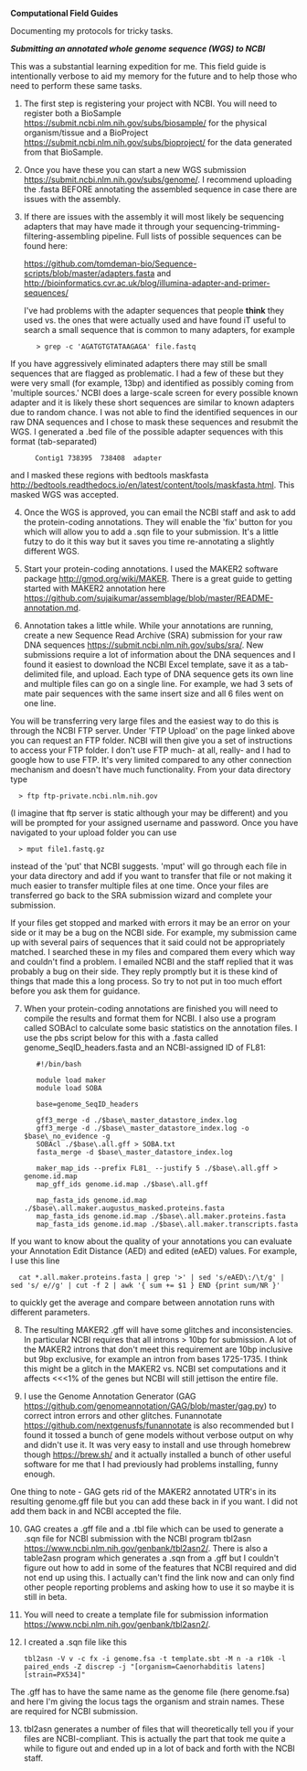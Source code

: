 **Computational Field Guides**

Documenting my protocols for tricky tasks.

***Submitting an annotated whole genome sequence (WGS) to NCBI***

This was a substantial learning expedition for me. This field guide is intentionally verbose to aid my memory for the future and to help those who need to perform these same tasks.

1. The first step is registering your project with NCBI. You will need to register both a BioSample https://submit.ncbi.nlm.nih.gov/subs/biosample/ for the physical organism/tissue and a BioProject https://submit.ncbi.nlm.nih.gov/subs/bioproject/ for the data generated from that BioSample. 

2. Once you have these you can start a new WGS submission https://submit.ncbi.nlm.nih.gov/subs/genome/. I recommend uploading the .fasta BEFORE annotating the assembled sequence in case there are issues with the assembly.

3. If there are issues with the assembly it will most likely be sequencing adapters that may have made it through your sequencing-trimming-filtering-assembling pipeline. Full lists of possible sequences can be found here:
  
    https://github.com/tomdeman-bio/Sequence-scripts/blob/master/adapters.fasta and
    http://bioinformatics.cvr.ac.uk/blog/illumina-adapter-and-primer-sequences/
    
    I've had problems with the adapter sequences that people **think** they used vs. the ones that were actually used and have found iT useful to search a small sequence that is common to many adapters, for example
    
          > grep -c 'AGATGTGTATAAGAGA' file.fastq 

  If you have aggressively eliminated adapters there may still be small sequences that are flagged as problematic. I had a few of these     but they were very small (for example, 13bp) and identified as possibly coming from 'multiple sources.' NCBI does a large-scale screen for every possible known adapter and it is likely these short sequences are similar to known adapters due to random chance. I was not able to find the identified sequences in our raw DNA sequences and I chose to mask these sequences and resubmit the WGS. I generated a .bed file of the possible adapter sequences with this format (tab-separated)

          Contig1 738395  738408  adapter

  and I masked these regions with bedtools maskfasta http://bedtools.readthedocs.io/en/latest/content/tools/maskfasta.html. This masked WGS was accepted. 

4. Once the WGS is approved, you can email the NCBI staff and ask to add the protein-coding annotations. They will enable the 'fix' button for you which will allow you to add a .sqn file to your submission. It's a little futzy to do it this way but it saves you time re-annotating a slightly different WGS. 

5. Start your protein-coding annotations. I used the MAKER2 software package http://gmod.org/wiki/MAKER. There is a great guide to getting started with MAKER2 annotation here https://github.com/sujaikumar/assemblage/blob/master/README-annotation.md. 

6. Annotation takes a little while. While your annotations are running, create a new Sequence Read Archive (SRA) submission for your raw DNA sequences https://submit.ncbi.nlm.nih.gov/subs/sra/. New submissions require a lot of information about the DNA sequences and I found it easiest to download the NCBI Excel template, save it as a tab-delimited file, and upload. Each type of DNA sequence gets its own line and multiple files can go on a single line. For example, we had 3 sets of mate pair sequences with the same insert size and all 6 files went on one line. 

  You will be transferring very large files and the easiest way to do this is through the NCBI FTP server. Under 'FTP Upload' on the page linked above you can request an FTP folder. NCBI will then give you a set of instructions to access your FTP folder. I don't use FTP much- at all, really- and I had to google how to use FTP. It's very limited compared to any other connection mechanism and doesn't have much functionality. From your data directory type 
  
      > ftp ftp-private.ncbi.nlm.nih.gov
          
  (I imagine that ftp server is static although your may be different) and you will be prompted for your assigned username and password. Once you have navigated to your upload folder you can use 
  
      > mput file1.fastq.gz 
      
  instead of the 'put' that NCBI suggests. 'mput' will go through each file in your data directory and add if you want to transfer that file or not making it much easier to transfer multiple files at one time. Once your files are transferred go back to the SRA submission wizard and complete your submission. 

If your files get stopped and marked with errors it may be an error on your side or it may be a bug on the NCBI side. For example, my submission came up with several pairs of sequences that it said could not be appropriately matched. I searched these in my files and compared them every which way and couldn't find a problem. I emailed NCBI and the staff replied that it was probably a bug on their side. They reply promptly but it is these kind of things that made this a long process. So try to not put in too much effort before you ask them for guidance. 

7. When your protein-coding annotations are finished you will need to compile the results and format them for NCBI. I also use a program called SOBAcl to calculate some basic statistics on the annotation files. I use the pbs script below for this with a .fasta called genome_SeqID_headers.fasta and an NCBI-assigned ID of FL81:

          #!/bin/bash

          module load maker
          module load SOBA

          base=genome_SeqID_headers

          gff3_merge -d ./$base\_master_datastore_index.log 
          gff3_merge -d ./$base\_master_datastore_index.log -o $base\_no_evidence -g
          SOBAcl ./$base\.all.gff > SOBA.txt
          fasta_merge -d $base\_master_datastore_index.log

          maker_map_ids --prefix FL81_ --justify 5 ./$base\.all.gff > genome.id.map
          map_gff_ids genome.id.map ./$base\.all.gff 

          map_fasta_ids genome.id.map ./$base\.all.maker.augustus_masked.proteins.fasta 
          map_fasta_ids genome.id.map ./$base\.all.maker.proteins.fasta 
          map_fasta_ids genome.id.map ./$base\.all.maker.transcripts.fasta 

If you want to know about the quality of your annotations you can evaluate your Annotation Edit Distance (AED) and edited (eAED) values. For example, I use this line 

      cat *.all.maker.proteins.fasta | grep '>' | sed 's/eAED\:/\t/g' | sed 's/ e//g' | cut -f 2 | awk '{ sum += $1 } END {print sum/NR }'

to quickly get the average and compare between annotation runs with different parameters. 

8. The resulting MAKER2 .gff will have some glitches and inconsistencies. In particular NCBI requires that all introns > 10bp for submission. A lot of the MAKER2 introns that don't meet this requirement are 10bp inclusive but 9bp exclusive, for example an intron from bases 1725-1735. I think this might be a glitch in the MAKER2 vs. NCBI set computations and it affects <<<1% of the genes but NCBI will still jettison the entire file. 

9. I use the Genome Annotation Generator (GAG https://github.com/genomeannotation/GAG/blob/master/gag.py) to correct intron errors and other glitches. Funannotate https://github.com/nextgenusfs/funannotate is also recommended but I found it tossed a bunch of gene models without verbose output on why and didn't use it. It was very easy to install and use through homebrew though https://brew.sh/ and it actually installed a bunch of other useful software for me that I had previously had problems installing, funny enough. 

One thing to note - GAG gets rid of the MAKER2 annotated UTR's in its resulting genome.gff file but you can add these back in if you want. I did not add them back in and NCBI accepted the file.  

10. GAG creates a .gff file and a .tbl file which can be used to generate a .sqn file for NCBI submission with the NCBI program tbl2asn https://www.ncbi.nlm.nih.gov/genbank/tbl2asn2/. There is also a table2asn program which generates a .sqn from a .gff but I couldn't figure out how to add in some of the features that NCBI required and did not end up using this. I actually can't find the link now and can only find other people reporting problems and asking how to use it so maybe it is still in beta. 

11. You will need to create a template file for submission information https://www.ncbi.nlm.nih.gov/genbank/tbl2asn2/. 

12. I created a .sqn file like this

        tbl2asn -V v -c fx -i genome.fsa -t template.sbt -M n -a r10k -l paired_ends -Z discrep -j "[organism=Caenorhabditis latens][strain=PX534]"

The .gff has to have the same name as the genome file (here genome.fsa) and here I'm giving the locus tags the organism and strain names. These are required for NCBI submission.

13. tbl2asn generates a number of files that will theoretically tell you if your files are NCBI-compliant. This is actually the part that took me quite a while to figure out and ended up in a lot of back and forth with the NCBI staff. 
